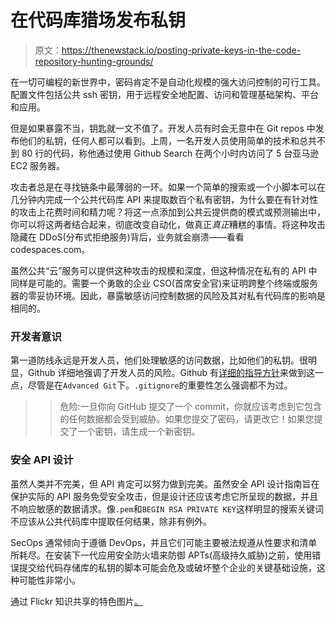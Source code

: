 # 在代码库猎场发布私钥

> 原文：<https://thenewstack.io/posting-private-keys-in-the-code-repository-hunting-grounds/>

在一切可编程的新世界中，密码肯定不是自动化规模的强大访问控制的可行工具。配置文件包括公共 ssh 密钥，用于远程安全地配置、访问和管理基础架构、平台和应用。

但是如果暴露不当，钥匙就一文不值了。开发人员有时会无意中在 Git repos 中发布他们的私钥，任何人都可以看到。上周，一名开发人员使用简单的技术和总共不到 80 行的代码，称他通过使用 Github Search 在两个小时内访问了 5 台亚马逊 EC2 服务器。

攻击者总是在寻找链条中最薄弱的一环。如果一个简单的搜索或一个小脚本可以在几分钟内完成一个公共代码库 API 来提取数百个私有密钥，为什么要在有针对性的攻击上花费时间和精力呢？将这一点添加到公共云提供商的模式或预测输出中，你可以将这两者结合起来，彻底改变自动化，做真正*真正*糟糕的事情。将这种攻击隐藏在 DDoS(分布式拒绝服务)背后，业务就会崩溃——看看 codespaces.com。

虽然公共“云”服务可以提供这种攻击的规模和深度，但这种情况在私有的 API 中同样是可能的。需要一个勇敢的企业 CSO(首席安全官)来证明跨整个终端或服务器的零妥协环境。因此，暴露敏感访问控制数据的风险及其对私有代码库的影响是相同的。

### 开发者意识

第一道防线永远是开发人员，他们处理敏感的访问数据，比如他们的私钥。很明显，Github 详细地强调了开发人员的风险。Github 有[详细的指导方针](https://help.github.com/articles/remove-sensitive-data)来做到这一点，尽管是在`Advanced Git`下。`.gitignore`的重要性怎么强调都不为过。

> > 危险:一旦你向 GitHub 提交了一个 commit，你就应该考虑到它包含的任何数据都会受到威胁。如果您提交了密码，请更改它！如果您提交了一个密钥，请生成一个新密钥。
> > 
> > 

### 安全 API 设计

虽然人类并不完美，但 API 肯定可以努力做到完美。虽然安全 API 设计指南旨在保护实际的 API 服务免受安全攻击，但是设计还应该考虑它所呈现的数据，并且不响应敏感的数据请求。像`.pem`和`BEGIN RSA PRIVATE KEY`这样明显的搜索关键词不应该从公共代码库中提取任何结果，除非有例外。

SecOps 通常倾向于遵循 DevOps，并且它们可能主要被法规遵从性要求和清单所耗尽。在安装下一代应用安全防火墙来防御 APTs(高级持久威胁)之前，使用错误提交给代码存储库的私钥的脚本可能会危及或破坏整个企业的关键基础设施，这种可能性非常小。

通过 Flickr 知识共享的特色图片[。](https://www.flickr.com/photos/111692634@N04/11407106173/in/photolist-dxdmTX-5R7rco-cvNwF3-iuSuaX-7sNKjK-dGiyJX-dPcqJ1-gtrQKZ-gwUHSX-8TnkqM-9TfRmX-64tcvq-2bQaJ-5CZdrC-JuSvG-7ULkET-64tcgY-64kQmM-inZJqm-io1pfn-795oXP-64kQbn-64r7wb)
